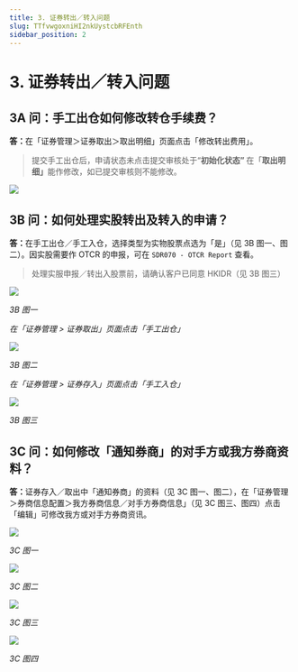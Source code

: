 ```yaml
---
title: 3. 证券转出／转入问题
slug: TTfvwgoxniHI2nkUystcbRFEnth
sidebar_position: 2
---
```



# 3. 证券转出／转入问题

## 3A 问：手工出仓如何修改转仓手续费？

<b>答：</b>在「证券管理＞证券取出＞取出明细」页面点击「修改转出费用」。

> 提交手工出仓后，申请状态未点击提交审核处于“<b>初始化状态” </b>在「<b>取出明细」</b>能作修改，如已提交审核则不能修改。

<img src="/assets/YyrfbV0Rlo4or5xG1HgclQmanne.png" src-width="2496" src-height="574" align="center"/>

## 3B 问：如何处理实股转出及转入的申请？

<b>答：</b>在手工出仓／手工入仓，选择类型为实物股票点选为「是」（见 3B 图一、图二）。因实股需要作 OTCR 的申报，可在 `SDR070 - OTCR Report` 查看。

> 处理实服申报／转出入股票前，请确认客户已同意 HKIDR（见 3B 图三）

<img src="/assets/PDj8br9XVoOn3Fx1aECcRf90nyb.png" src-width="2490" src-height="1432" align="center"/>

<em>3B 图一</em>

<em>在「证券管理 &gt; 证券取出」页面点击「手工出仓」</em>

<img src="/assets/SNw3b90UloaVJBxUiGWcfnFsnzl.png" src-width="2498" src-height="1432" align="center"/>

<em>3B 图二</em>

<em>在「证券管理 &gt; 证券存入」页面点击「手工入仓」</em>

<img src="/assets/LYdCbsegXowknTxJaGfcPB0VnLb.png" src-width="2478" src-height="1428" align="center"/>

<em>3B 图三</em>

## 3C 问：如何修改「通知券商」的对手方或我方券商资料？

<b>答：</b>证券存入／取出中「通知券商」的资料（见 3C 图一、图二），在「证券管理＞券商信息配置＞我方券商信息／对手方券商信息」（见 3C 图三、图四）点击「编辑」可修改我方或对手方券商资讯。

<img src="/assets/ITDfbAk2GobFfHxwltJcqRj3noc.png" src-width="2684" src-height="662" align="center"/>

<em>3C 图一</em>

<img src="/assets/Gejwb5WJEoG3dKxclpEcJU6QnDd.png" src-width="2346" src-height="1328" align="center"/>

<em>3C 图二</em>

<img src="/assets/UhETbBnp2og83vxzJizckBihnPf.png" src-width="2682" src-height="1338" align="center"/>

<em>3C 图三</em>

<img src="/assets/Spn8bCHa7oSJtOxCInMc9BZbnDu.png" src-width="2156" src-height="1626" align="center"/>

<em>3C 图四</em>

